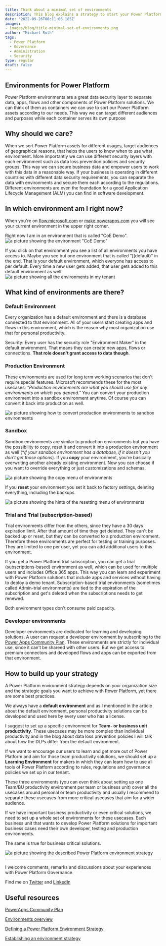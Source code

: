 ```yaml
---
title: Think about a minimal set of environments
description: This blog explains a strategy to start your Power Platform environment strategy
date: '2022-09-26T08:11:06.185Z'
images: 
- images/blog/title-minimal-set-of-environments.png
author: "Michael Roth"
tags:
  - Power Platform
  - Governance
  - Administration
  - Security
type: regular
draft: false
---
```


## Environments for Power Platform

Power Platform environments are a great data security layer to separate data, apps, flows and other components of Power Platform solutions. We can think of them as containers we can use to sort our Power Platform assets according to our needs. This way we can target different audiences and purposes while each container serves its own purpose

## Why should we care?

When we sort Power Platform assets for different usages, target audiences of geographical reasons, that helps the users to know when to use what environment. More importantly we can use different security layers with each environment such as data loss prevention policies and security groups. This way we can secure business data and empower users to work with this data in a reasonable way. If your business is operating in different countries with different data security requirements, you can separate the data with environments and secure them each according to the regulations.
Different environments are even the foundation for a good Application Lifecycle Management (ALM) you can find in software development.

## In which environment am I right now?

When you're on [flow.microsoft.com](www.flow.powerapps.com) or [make.powerapps.com](www.make.powerapps.com) you will see your current environment in the upper right corner.

Right now I am in an environment that is called "CoE Demo".
![a picture showing the environment "CoE Demo"](/images/Environment1.png)

If you click on that environment you see a list of all environments you have access to. Maybe you see but one environment that is called "[(default)" in the end. That is your default environment, which everyone has access to per default. Every time a new user gets added,  that user gets added to this default environment as well.
![a picture showing all the environments in my tenant](/images/Environment2.png)

## What kind of environments are there?

### Default Environment

Every organization has a default environment and there is a database connected to that environment. All of your users start creating apps and flows in this environment, which is the reason why most organization use that for personal productivity.

Security: Every user has the security role "Environment Maker" in the default environment. That means they can create new apps, flows or connections. **That role doesn't grant access to data though**.

### Production Environment

These environments are used for long term working scenarios that don't require special features. Microsoft recommends these for the most usecases: *"Production environments are what you should use for any environments on which you depend."*
You can convert your production environment into a sandbox environment anytime. Of course you can convert it back into production as well.

![a picture showing how to convert production environments to sandbox environments](/images/Environment2_convertToSandbox.png)

### Sandbox

Sandbox environments are similar to production environments but you have the possibility to copy, reset it and convert it into a production environment as well (**if your sandbox environment has a database, if it doesn't you don't get those options*).
If you **copy** your environment, you're basically overwriting another already existing environment. Now you can choose if you want to override everything or just customizations and schemas.

![a picture showing the copy menu of environments](/images/Environment2_copy.png)

If you **reset** your environment you set it back to factory settings, deleting everything, including the backups.

![a picture showing the hints of the resetting menu of environments](/images/Environment2_reset.png)

### Trial and Trial (subscription-based)

Trial environments differ from the others, since they have a 30 days expiration limit. After that amount of time they get deleted. They can't be backed up or reset, but they can be converted to a production environment. Therefore these environments are perfect for testing or training purposes. They are limited to one per user, yet you can add additional users to this environment.

If you get a Power Platform trial subscription, you can get a trial (subscriptions-based) environment as well, which can be used for multiple users and includes Office 365 apps. This way you can learn and experiment with Power Platform solutions that include apps and services without having to deploy a demo tenant.
Subscription-based trial environments (sometimes called Admin-trial environments) are tied to the expiration of the subscription and get's deleted when the subscriptions needs to get renewed.

Both environment types don't consume paid capacity.

### Developer environments

Developer environments are dedicated for learning and developing solutions. A user can request a developer environment by subscribing to the [Power Apps Community Plan](https://powerapps.microsoft.com/developerplan/). These environments are strictly for individual use, since it can't be shareed with other users. But we get access to premium connectors and developed flows and apps can be exported from that environment.

## How to build up your strategy

A Power Platform environment strategy depends on your organization size and the strategic goals you want to achieve with Power Platform, yet there are some best practices.

We always have a **default environment** and as I mentioned in the article about the default environment, personal productivity solutions can be developed and used here by every user who has a license.

I suggest to set up a specific environment for **Team- or business unit productivity**. These usecases may be more complex than individual productivity and in the blog about data loss prevention policies I will talk about how the DLPs differ from the default environment.

If we want to encourage our users to learn and get more out of Power Platform and aim for those team productivity solutions, we should set up a **Learning Environment** for makers in which they can learn how to use all tools of Power Platform according to rules, regulations and governance policies we set up in our tenant.

These three environments (you can even think about setting up one Team/BU productivity environment per team or business unit) cover all the usecases around personal or team productivity and usually I recommend to separate these usecases from more critical usecases that aim for a wider audience.

If we have important business productivity or even critical solutions, we need to set up a whole set of environments for these usecases. Each business unit that wants to develop Power Platform solutions for important business cases need their own developer, testing and production environments.

The same is true for business critical solutions.

![a picture showing the described Power Platform environment strategy](/images/EnvironmentStrategy.png)

---

I welcome comments, remarks and discussions about your experiences with Power Platform Governance.

Find me on [Twitter](https://twitter.com/MichaelRoth42) and [LinkedIn](https://www.linkedin.com/in/michael-roth-handsomeguy/)

## Useful resources

[PowerApps Community Plan](https://powerapps.microsoft.com/blog/communityplan/)

[Environments overview](https://docs.microsoft.com/en-us/power-platform/admin/environments-overview)

[Defining a Power Platform Environment Strategy](https://docs.microsoft.com/en-us/microsoft-365/community/defining-a-power-platform-environment-strategy)

[Establishing an environment strategy](https://docs.microsoft.com/en-us/power-platform/guidance/adoption/environment-strategy)